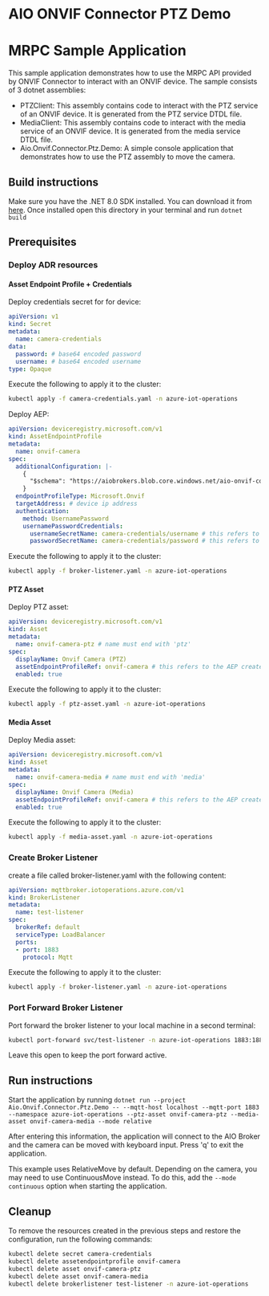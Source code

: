 # AIO ONVIF Connector PTZ Demo


# MRPC Sample Application

This sample application demonstrates how to use the MRPC API provided by ONVIF Connector to interact with an ONVIF device. The sample consists of 3 dotnet assemblies:
- PTZClient: This assembly contains code to interact with the PTZ service of an ONVIF device. It is generated from the PTZ service DTDL file.
- MediaClient: This assembly contains code to interact with the media service of an ONVIF device. It is generated from the media service DTDL file.
- Aio.Onvif.Connector.Ptz.Demo: A simple console application that demonstrates how to use the PTZ assembly to move the camera.

## Build instructions
Make sure you have the .NET 8.0 SDK installed. You can download it from [here](https://dotnet.microsoft.com/download).
Once installed open this directory in your terminal and run `dotnet build`

## Prerequisites

### Deploy ADR resources
#### Asset Endpoint Profile + Credentials

Deploy credentials secret for for device:

```yaml
apiVersion: v1
kind: Secret
metadata:
  name: camera-credentials
data:
  password: # base64 encoded password
  username: # base64 encoded username
type: Opaque

```

Execute the following to apply it to the cluster:

```bash
kubectl apply -f camera-credentials.yaml -n azure-iot-operations
```

Deploy AEP:

```yaml
apiVersion: deviceregistry.microsoft.com/v1
kind: AssetEndpointProfile
metadata:
  name: onvif-camera
spec:
  additionalConfiguration: |-
    {
      "$schema": "https://aiobrokers.blob.core.windows.net/aio-onvif-connector/1.0.0.json"
    }
  endpointProfileType: Microsoft.Onvif
  targetAddress: # device ip address
  authentication:
    method: UsernamePassword
    usernamePasswordCredentials:
      usernameSecretName: camera-credentials/username # this refers to the secret and it's data created in the previous step
      passwordSecretName: camera-credentials/password # this refers to the secret and it's data created in the previous step

```

Execute the following to apply it to the cluster:

```bash
kubectl apply -f broker-listener.yaml -n azure-iot-operations
```

#### PTZ Asset

Deploy PTZ asset:

```yaml	
apiVersion: deviceregistry.microsoft.com/v1
kind: Asset
metadata:
  name: onvif-camera-ptz # name must end with 'ptz'
spec:
  displayName: Onvif Camera (PTZ)
  assetEndpointProfileRef: onvif-camera # this refers to the AEP created in the previous step
  enabled: true
```

Execute the following to apply it to the cluster:

```bash
kubectl apply -f ptz-asset.yaml -n azure-iot-operations
```

#### Media Asset

Deploy Media asset:

```yaml
apiVersion: deviceregistry.microsoft.com/v1
kind: Asset
metadata:
  name: onvif-camera-media # name must end with 'media'
spec:
  displayName: Onvif Camera (Media)
  assetEndpointProfileRef: onvif-camera # this refers to the AEP created in the previous step
  enabled: true
```

Execute the following to apply it to the cluster:

```bash
kubectl apply -f media-asset.yaml -n azure-iot-operations
```

### Create Broker Listener

create a file called broker-listener.yaml with the following content:

```yaml
apiVersion: mqttbroker.iotoperations.azure.com/v1
kind: BrokerListener
metadata:
  name: test-listener
spec:
  brokerRef: default
  serviceType: LoadBalancer
  ports:
  - port: 1883
    protocol: Mqtt
```

Execute the following to apply it to the cluster:

```bash
kubectl apply -f broker-listener.yaml -n azure-iot-operations
```

### Port Forward Broker Listener

Port forward the broker listener to your local machine in a second terminal:

```bash
kubectl port-forward svc/test-listener -n azure-iot-operations 1883:1883
```

Leave this open to keep the port forward active.

## Run instructions

Start the application by running `dotnet run --project Aio.Onvif.Connector.Ptz.Demo -- --mqtt-host localhost --mqtt-port 1883 --namespace azure-iot-operations --ptz-asset onvif-camera-ptz --media-asset onvif-camera-media --mode relative`

After entering this information, the application will connect to the AIO Broker and the camera can be moved with keyboard input. Press 'q' to exit the application.

This example uses RelativeMove by default. Depending on the camera, you may need to use ContinuousMove instead. To do this, add the `--mode continuous` option when starting the application.

## Cleanup

To remove the resources created in the previous steps and restore the configuration, run the following commands:

```bash
kubectl delete secret camera-credentials
kubectl delete assetendpointprofile onvif-camera
kubectl delete asset onvif-camera-ptz
kubectl delete asset onvif-camera-media
kubectl delete brokerlistener test-listener -n azure-iot-operations
```

